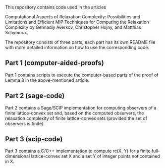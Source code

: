 This repository contains code used in the articles

   Computational Aspects of Relaxation Complexity: Possibilities and Limitations
   and
   Efficient MIP Techniques for Computing the Relaxation Complexity
   by Gennadiy Averkov, Christopher Hojny, and Matthias Schymura.

The repository consists of three parts, each part has its own README file
with more detailed information on how to use the corresponding code.

Part 1 (computer-aided-proofs)
------------------------------

Part 1 contains scripts to execute the computer-based parts of the proof of
Lemma 8 in the above-mentioned article.

Part 2 (sage-code)
------------------

Part 2 contains a Sage/SCIP implementation for computing observers of a
finite lattice-convex set and, based on the computed observers, the relaxation
complexity of finite lattice-convex sets (provided the set of observers is
finite).

Part 3 (scip-code)
------------------

Part 3 contains a C/C++ implementation to compute rc(X, Y) for a finite
full-dimensional lattice-convex set X and a set Y of integer points not
contained in X.
